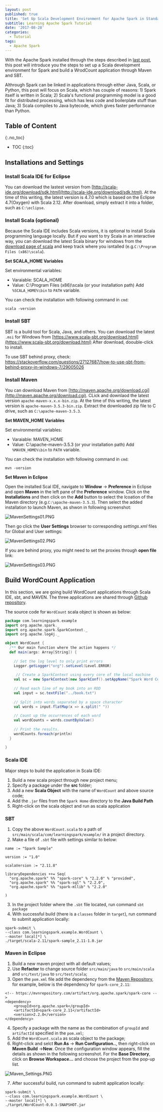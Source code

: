 ```yaml
---
layout: post
published: true
title: 'Set Up Scala Development Environment for Apache Spark in Standalone Mode '
subtitle: Learning Apache Spark Tutorial
date: '2017-08-28'
categories:
  - Tutorial
tags:
  - Apache Spark
---
```


With the Apache Spark installed through the steps described in [last post](http://leifengblog.net/blog/install-apache-spark-in-standalone-mode-on-windows/), this post will introduce you the steps to set up a Scala development environment for Spark and build a WrodCount application through Maven and SBT. 

Althrough Spark can be linked in applications through either Java, Scala, or Python, this post will focus on Scala, which has couple of reasons: 1) Spark itself is written in Scala; 2) Scala's functional programming model is a good fit for distributed processing, which has less code and boilerplate stuff than Java; 3) Scala compiles to Java bytecode, which gives faster performance than Python.  
<!--more-->

## Table of Content
{:.no_toc}

* TOC
{:toc}

## Installations and Settings

### Install Scala IDE for Eclipse

You can download the lastest version from [http://scala-ide.org/download/sdk.html](http://scala-ide.org/download/sdk.html). At the time of this writing, the latest version is 4.7.0 which is based on the Eclipse 4.7(Oxygen) with Scala 2.12. After download, simply extract it into a folder, such as `C:\eclipse`.

### Install Scala (optional)

Because the Scala IDE includes Scala versions, it is optional to install Scala programming language locally. But if you want to try Scala in an interactive way, you can download the latest Scala binary for windows from the [download page of scala](http://www.scala-lang.org/download) and keep track where you isntalled (e.g.`C:\Program Files (x86)\scala`).

**Set SCALA_HOME Variables**

Set environmental variables:
- Varaiable: SCALA_HOME
- Value: C:\Program Files (x86)\scala  (or your installation path)
Add `%SCALA_HOME%\bin` to `PATH` variable.

You can check the installation with following command in `cmd`:
```
scala -version
```

### Install SBT

SBT is a build tool for Scala, Java, and others. You can download the latest `.msi` for Windows from [https://www.scala-sbt.org/download.html](https://www.scala-sbt.org/download.html) After download, doouble-click to install. 

To use SBT behind proxy, check:
https://stackoverflow.com/questions/27127687/how-to-use-sbt-from-behind-proxy-in-windows-7/29005026


### Install Maven

You can download Maven from [http://maven.apache.org/download.cgi](http://maven.apache.org/download.cgi). CLick and downlaod the latest version  `apache-maven-x.x.x-bin.zip`. At the time of this writing, the latest version is `apache-maven-3.5.3-bin.zip`. Extract the downloaded zip file to C drive, such as `C:\apache-maven-3.5.3`.

**Set MAVEN_HOME Variables**

Set environmental variables:
- Varaiable: MAVEN_HOME
- Value: C:\apache-maven-3.5.3  (or your installation path)
Add `%MAVEN_HOME%\bin` to `PATH` variable.

You can check the installation with following command in `cmd`:
```
mvn -version
```


**Set Maven in Eclipse**

Open the installed Scal IDE, navigate to **Window** -> **Preference** in Eclipse and open **Maven** in the left pane of the **Preference** window. Click on the **Installations** and then click on the **Add** button to select the lcoation of the Maven directory (e.g.`C:\apache-maven-3.5.3`). Then select the added installation  to launch Maven, as shwon in following screenshot:

![MavenSettings01.PNG]({{site.baseurl}}/img/post/MavenSettings01.PNG)

Then go click the **User Settings** browser to corresponding *settings.xml* files for Global and User settings:

![MavenSettings02.PNG]({{site.baseurl}}/img/post/MavenSettings02.PNG)

If you are behind proxy, you might need to set the proxies through **open file** link:

![MavenSettings03.PNG]({{site.baseurl}}/img/post/MavenSettings03.PNG)

## Build WordCount Application

In this section, we are going build WordCount applications through Scala IDE, sbt, and MAVEN. The three applications are shared through [Github repository](https://github.com/stonefl/SparkExamples).

The source code for `WordCount` scala object is shown as below:
```scala
package com.learningspark.example
import org.apache.spark._
import org.apache.spark.SparkContext._
import org.apache.log4j._

object WordCount {
  /** Our main function where the action happens */
  def main(args: Array[String]) {
   
    // Set the log level to only print errors
    Logger.getLogger("org").setLevel(Level.ERROR)
    
     // Create a SparkContext using every core of the local machine
    val sc = new SparkContext(new SparkConf().setAppName("Spark Word Count").setMaster("local"))  
    
    // Read each line of my book into an RDD
    val input = sc.textFile("../book.txt")
    
    // Split into words separated by a space character
    val words = input.flatMap(x => x.split(" "))
    
    // Count up the occurrences of each word
    val wordCounts = words.countByValue()
    
    // Print the results.
    wordCounts.foreach(println)
  }
 
}
```

### Scala IDE

Major steps to build the application in Scala IDE:
1. Build a new scala project through new project menu;
2. Specify a package under the **src** folder;
3. Add a new **Scala Object** with the name of `WordCount` and above source code;
4. Add the `.jar` files from the `Spark Home` directory to the **Java Build Path** 
5. Right-click on the scala object and run as scala application

### SBT

1. Copy the above `WordCount.scala` to a path of `src/main/scala/com/learningspark/example/` in a project directory. 
2. Make a file of `.sbt` file with settings similar to below:

```
name := "Spark Sample"
 
version := "1.0"
 
scalaVersion := "2.11.8"
 
libraryDependencies ++= Seq(
  "org.apache.spark" %% "spark-core" % "2.2.0" % "provided",
  "org.apache.spark" %% "spark-sql" % "2.2.0",
  "org.apache.spark" %% "spark-mllib" % "2.2.0"
  
)
```
3. In the project folder where the `.sbt` file located, run command `sbt package`
4. With successful build (there is a `classes` folder in `target`), run command to submit application locally:
```
spark-submit \
--class com.learningspark.example.WordCount \
--master local[*] \
./target/scala-2.11/spark-sample_2.11-1.0.jar

```

### Maven in Eclipse

1. Build a new maven project with all default values;
2. Use **Refactor** to change source folder `src/main/java` to `src/main/scala` and `src/test/java` to `src/test/scala`;
3. Open the `pom.xml` file add the dependency from the [Maven Repository](https://mvnrepository.com/), for example, below is the dependency for `spark-core_2.11`:
```
<!-- https://mvnrepository.com/artifact/org.apache.spark/spark-core -->
<dependency>
    <groupId>org.apache.spark</groupId>
    <artifactId>spark-core_2.11</artifactId>
    <version>2.2.0</version>
</dependency>
```
4. Specify a package with the name as the combination of `groupId` and `artifactId` specified in the `pom.xml`;
5. Add the `WordCount.scala` as scala object to the package;
6. Right-click and selct **Run As** -> **Run Configuration..**, then right-click on **Maven Build** ->**New**. Once the configuration window appears, fill the details as shown in the following screenshot.
For the **Base Directory**, click on **Browse Workspace...** and choose the project from the pop-up list.

![Maven_Settings.PNG]({{site.baseurl}}/img/post/Maven_Settings.PNG)

7. After successful build, run command to submit application locally:
```
spark-submit \
--class com.learningspark.example.WordCount \
--master local[*] \
./target/WordCount-0.0.1-SNAPSHOT.jar

```
